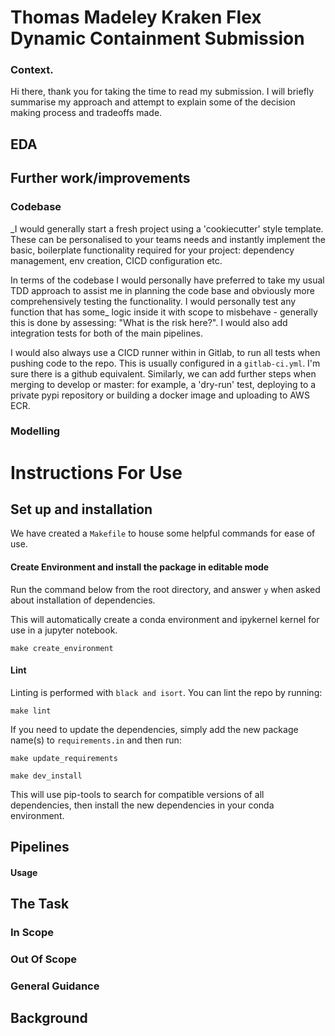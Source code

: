 # Thomas Madeley Kraken Flex Dynamic Containment Submission

### Context. 

Hi there, thank you for taking the time to read my submission. I will briefly summarise my approach and attempt to explain
some of the decision making process and tradeoffs made. 



## EDA


## Further work/improvements

### Codebase
_I would generally start a fresh project using a 'cookiecutter' style template. These can be personalised to your teams needs
and instantly implement the basic, boilerplate functionality required for your project: dependency management, env creation, CICD configuration etc.

In terms of the codebase I would personally have preferred to take my usual TDD approach to assist me in planning the 
code base and obviously more comprehensively testing the functionality. I would personally test any function that has some_
logic inside it with scope to misbehave - generally this is done by assessing: "What is the risk here?". I would also add integration tests for both of the main pipelines.

I would also always use a CICD runner within in Gitlab, to run all tests when pushing code to the repo. 
This is usually configured in a `gitlab-ci.yml`. I'm sure there is a github equivalent. 
Similarly, we can add further steps when merging to develop or master: for example, a 'dry-run' test, deploying to a private pypi repository
or building a docker image and uploading to AWS ECR. 

### Modelling

# Instructions For Use

## Set up and installation

We have created a `Makefile` to house some helpful commands for ease of use. 

#### Create Environment and install the package in editable mode
Run the command below from the root directory, and answer `y` when asked about installation of dependencies.

This will automatically create a conda environment and ipykernel kernel for use in a jupyter notebook. 

```shell
make create_environment
```

#### Lint
Linting is performed with `black and isort`. You can lint the repo by running:

```shell
make lint
```

If you need to update the dependencies, simply add the new package name(s) to `requirements.in` and then run:

```shell
make update_requirements

make dev_install
```
This will use pip-tools to search for compatible versions of all dependencies, then install the new dependencies in your conda environment. 

## Pipelines


#### Usage

## The Task

### In Scope

### Out Of Scope


### General Guidance

## Background

